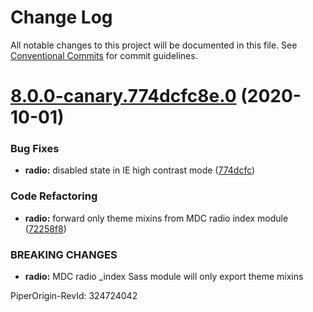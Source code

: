 # Change Log

All notable changes to this project will be documented in this file.
See [Conventional Commits](https://conventionalcommits.org) for commit guidelines.

# [8.0.0-canary.774dcfc8e.0](https://github.com/material-components/material-components-web/compare/v7.0.0...v8.0.0-canary.774dcfc8e.0) (2020-10-01)


### Bug Fixes

* **radio:** disabled state in IE high contrast mode ([774dcfc](https://github.com/material-components/material-components-web/commit/774dcfc8eb31e766afd0194c54edfe71a7ff7c3e))


### Code Refactoring

* **radio:** forward only theme mixins from MDC radio index module ([72258f8](https://github.com/material-components/material-components-web/commit/72258f89870242ba62c0ce25db680fdecb9640bc))


### BREAKING CHANGES

* **radio:** MDC radio _index Sass module will only export theme mixins

PiperOrigin-RevId: 324724042
